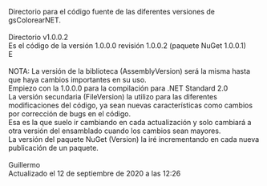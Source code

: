 Directorio para el código fuente de las diferentes versiones de gsColorearNET.<br>
<br>
Directorio v1.0.0.2<br>
Es el código de la versión 1.0.0.0 revisión 1.0.0.2 (paquete NuGet 1.0.0.1)<br>
E
<br>
<br>
NOTA:
La versión de la biblioteca (AssemblyVersion) será la misma hasta que haya cambios importantes en su uso.<br>
Empiezo con la 1.0.0.0 para la compilación para .NET Standard 2.0<br>
La versión secundaria (FileVersion) la utilizo para las diferentes modificaciones del código, ya sean nuevas características como cambios por corrección de bugs en el código.<br>
Esa es la que suelo ir cambiando en cada actualización y solo cambiará a otra versión del ensamblado cuando los cambios sean mayores.<br>
La versión del paquete NuGet (Version) la iré incrementando en cada nueva publicación de un paquete.<br>
<br>
Guillermo<br>
Actualizado el 12 de septiembre de 2020 a las 12:26



